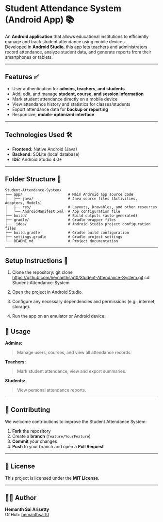 # Student Attendance System (Android App) 📚

An **Android application** that allows educational institutions to efficiently manage and track student attendance using mobile devices.  
Developed in **Android Studio**, this app lets teachers and administrators record attendance, analyze student data, and generate reports from their smartphones or tablets.

---

## Features ✅
- User authentication for **admins, teachers, and students**  
- Add, edit, and manage **student, course, and session information**  
- Mark student attendance directly on a mobile device  
- View attendance history and statistics for classes/students  
- Export attendance data for **backup or reporting**  
- Responsive, **mobile-optimized interface**  

---

## Technologies Used 🛠️
- **Frontend:** Native Android (Java)  
- **Backend:** SQLite (local database)  
- **IDE:** Android Studio 4.0+  

---

## Folder Structure 📂
```
Student-Attendance-System/
├── app/                     # Main Android app source code
│   ├── java/                # Java source files (Activities, Adapters, Models)
│   ├── res/                 # Layouts, Drawables, and other resources
│   └── AndroidManifest.xml  # App configuration file
├── build/                   # Build outputs (auto-generated)
├── gradle/                  # Gradle wrapper files
├── .idea/                   # Android Studio project configuration files
├── build.gradle             # Gradle build configuration
├── settings.gradle          # Gradle project settings
└── README.md                # Project documentation
```

---

## Setup Instructions 🚀
1. Clone the repository:
  git clone https://github.com/hemanthsai10/Student-Attendance-System.git
  cd Student-Attendance-System
2. Open the project in Android Studio.

3. Configure any necessary dependencies and permissions (e.g., internet, storage).

4. Run the app on an emulator or Android device.

## 📝 Usage
**Admins:**  
> Manage users, courses, and view all attendance records.

**Teachers:**  
> Mark student attendance, view and export summaries.

**Students:**  
> View personal attendance reports.

---

## 🤝 Contributing
We welcome contributions to improve the Student Attendance System:  
1. **Fork** the repository  
2. Create a **branch** (`feature/YourFeature`)  
3. **Commit** your changes  
4. **Push** to your branch and open a **Pull Request**  

---

## 📄 License
This project is licensed under the **MIT License**.

---

## 👨‍💻 Author
**Hemanth Sai Arisetty**  
GitHub: [hemanthsai10](https://github.com/hemanthsai10)
